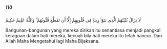 ##### 110

<span class="ayah">لَا يَزَالُ بُنْيَٰنُهُمُ ٱلَّذِى بَنَوْا۟ رِيبَةًۭ فِى قُلُوبِهِمْ إِلَّآ أَن تَقَطَّعَ قُلُوبُهُمْ ۗ وَٱللَّهُ عَلِيمٌ حَكِيمٌ</span>

<span class="ayah_translation">Bangunan-bangunan yang mereka dirikan itu senantiasa menjadi pangkal keraguan dalam hati mereka, kecuali bila hati mereka itu telah hancur. Dan Allah Maha Mengetahui lagi Maha Bijaksana.</span>
